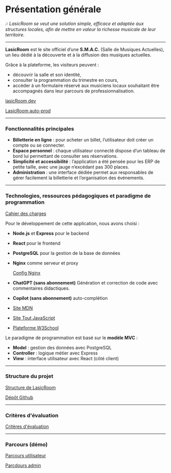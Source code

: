 # Présentation générale  

🎶 *LasicRoom se veut une solution simple, efficace et adaptée aux structures locales, afin de mettre en valeur la richesse musicale de leur territoire.*

---

**LasicRoom** est le site officiel d’une **S.M.A.C.** (Salle de Musiques Actuelles), un lieu dédié à la découverte et à la diffusion des musiques actuelles.  

Grâce à la plateforme, les visiteurs peuvent :  
- découvrir la salle et son identité,  
- consulter la programmation du trimestre en cours,  
- accéder à un formulaire réservé aux musiciens locaux souhaitant être accompagnés dans leur parcours de professionnalisation.

[lasicRoom dev](https://lasicroom.local/)

[LasicRoom auto-prod](https://90.0.94.33/)

---

### Fonctionnalités principales  

- **Billetterie en ligne** : pour acheter un billet, l’utilisateur doit créer un compte ou se connecter.  
- **Espace personnel** : chaque utilisateur connecté dispose d’un tableau de bord lui permettant de consulter ses réservations.  
- **Simplicité et accessibilité** : l’application a été pensée pour les ERP de petite taille, avec une jauge n’excédant pas 300 places.  
- **Administration** : une interface dédiée permet aux responsables de gérer facilement la billetterie et l’organisation des événements.  

---

### Technologies, ressources pédagogiques et paradigme de programmation

[Cahier des charges](/documentation_technique/Projet%20-%20Développement%20du%20site%20web%20de%20La%20sicRoom%20–%20Salle%20de%20concert%20SMAC.pdf)

Pour le développement de cette application, nous avons choisi :  
- **Node.js** et **Express** pour le backend  
- **React** pour le frontend  
- **PostgreSQL** pour la gestion de la base de données  
- **Nginx** comme serveur et proxy  

    [Config Nginx](./configuration_nginx)

- **ChatGPT (sans abonnement)** Génération et correction de code avec commentaires didactiques.
- **Copilot (sans abonnement)** auto-complétion
- [Site MDN](https://developer.mozilla.org/fr/)
- [Site Tout JavaScript](https://www.toutjavascript.com/livre/scripts.php)
- [Plateforme W3School](https://profile.w3schools.com)

Le paradigme de programmation est basé sur le **modèle MVC** :  
- **Model** : gestion des données avec PostgreSQL  
- **Controller** : logique métier avec Express  
- **View** : interface utilisateur avec React (côté client)  

---

### Structure du projet ###

[Structure de LasicRoom](../structure_générale.md) 

[Dépôt Github](https://github.com/Ilaria-Digital-School/Projet.Arnaud.Bonnafoux.2025.git)

---

### Critères d'évaluation ###

[Critères d'évaluation](/documentation_technique/⚠️%20Critères%20d_évaluation%20-%20Webecom%20REFERENTIEL%20de%20compétences%20-%20France%20Compétences.pdf)

---

### Parcours (démo)

[Parcours utilisateur](./parcours_utilisateur.md)

[Parcdours admin](./parcours_admin.md)



